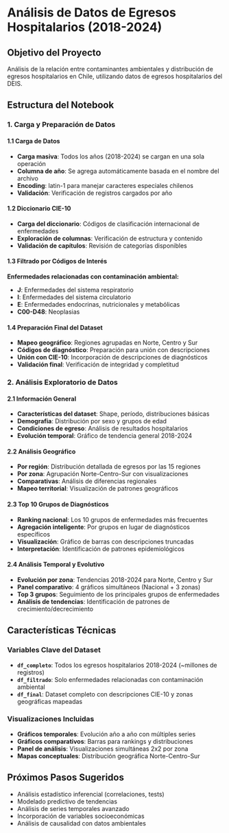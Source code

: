 # Análisis de Datos de Egresos Hospitalarios (2018-2024)

## Objetivo del Proyecto
Análisis de la relación entre contaminantes ambientales y distribución de egresos hospitalarios en Chile, utilizando datos de egresos hospitalarios del DEIS.

## Estructura del Notebook

### 1. Carga y Preparación de Datos

#### 1.1 Carga de Datos
- **Carga masiva**: Todos los años (2018-2024) se cargan en una sola operación
- **Columna de año**: Se agrega automáticamente basada en el nombre del archivo
- **Encoding**: latin-1 para manejar caracteres especiales chilenos
- **Validación**: Verificación de registros cargados por año

#### 1.2 Diccionario CIE-10
- **Carga del diccionario**: Códigos de clasificación internacional de enfermedades
- **Exploración de columnas**: Verificación de estructura y contenido
- **Validación de capítulos**: Revisión de categorías disponibles

#### 1.3 Filtrado por Códigos de Interés
**Enfermedades relacionadas con contaminación ambiental:**
- **J**: Enfermedades del sistema respiratorio
- **I**: Enfermedades del sistema circulatorio  
- **E**: Enfermedades endocrinas, nutricionales y metabólicas
- **C00-D48**: Neoplasias

#### 1.4 Preparación Final del Dataset
- **Mapeo geográfico**: Regiones agrupadas en Norte, Centro y Sur
- **Códigos de diagnóstico**: Preparación para unión con descripciones
- **Unión con CIE-10**: Incorporación de descripciones de diagnósticos
- **Validación final**: Verificación de integridad y completitud

### 2. Análisis Exploratorio de Datos

#### 2.1 Información General
- **Características del dataset**: Shape, período, distribuciones básicas
- **Demografia**: Distribución por sexo y grupos de edad
- **Condiciones de egreso**: Análisis de resultados hospitalarios
- **Evolución temporal**: Gráfico de tendencia general 2018-2024

#### 2.2 Análisis Geográfico
- **Por región**: Distribución detallada de egresos por las 15 regiones
- **Por zona**: Agrupación Norte-Centro-Sur con visualizaciones
- **Comparativas**: Análisis de diferencias regionales
- **Mapeo territorial**: Visualización de patrones geográficos

#### 2.3 Top 10 Grupos de Diagnósticos
- **Ranking nacional**: Los 10 grupos de enfermedades más frecuentes
- **Agregación inteligente**: Por grupos en lugar de diagnósticos específicos
- **Visualización**: Gráfico de barras con descripciones truncadas
- **Interpretación**: Identificación de patrones epidemiológicos

#### 2.4 Análisis Temporal y Evolutivo
- **Evolución por zona**: Tendencias 2018-2024 para Norte, Centro y Sur
- **Panel comparativo**: 4 gráficos simultáneos (Nacional + 3 zonas)
- **Top 3 grupos**: Seguimiento de los principales grupos de enfermedades
- **Análisis de tendencias**: Identificación de patrones de crecimiento/decrecimiento

## Características Técnicas

### Variables Clave del Dataset
- **`df_completo`**: Todos los egresos hospitalarios 2018-2024 (~millones de registros)
- **`df_filtrado`**: Solo enfermedades relacionadas con contaminación ambiental  
- **`df_final`**: Dataset completo con descripciones CIE-10 y zonas geográficas mapeadas

### Visualizaciones Incluidas
- **Gráficos temporales**: Evolución año a año con múltiples series
- **Gráficos comparativos**: Barras para rankings y distribuciones
- **Panel de análisis**: Visualizaciones simultáneas 2x2 por zona
- **Mapas conceptuales**: Distribución geográfica Norte-Centro-Sur

## Próximos Pasos Sugeridos
- Análisis estadístico inferencial (correlaciones, tests)
- Modelado predictivo de tendencias
- Análisis de series temporales avanzado
- Incorporación de variables socioeconómicas
- Análisis de causalidad con datos ambientales
